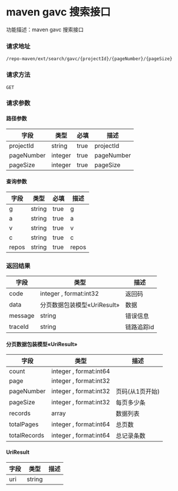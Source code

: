 # maven gavc 搜索接口
功能描述：maven gavc 搜索接口

### 请求地址
```
/repo-maven/ext/search/gavc/{projectId}/{pageNumber}/{pageSize}
```

### 请求方法
`GET`
### 请求参数
#### 路径参数

| 字段 | 类型 | 必填 | 描述 |
| -------- | -------- | -------- | -------- |
| projectId     | string   | true       | projectId |
| pageNumber     | integer   | true       | pageNumber |
| pageSize     | integer   | true       | pageSize |

#### 查询参数

| 字段 | 类型 | 必填 | 描述 |
| -------- | -------- | -------- | -------- |
| g     | string   | true       | g |
| a     | string   | true       | a |
| v     | string   | true       | v |
| c     | string   | true       | c |
| repos     | string   | true       | repos |



### 返回结果
| 字段 | 类型 | 描述 |
| -------- | -------- | -------- |
| code     | integer , format:int32  | 返回码 |
| data     | 分页数据包装模型«UriResult»   | 数据 |
| message     | string   | 错误信息 |
| traceId     | string   | 链路追踪id |
#### 分页数据包装模型«UriResult»
| 字段 | 类型 | 描述 |
| -------- | -------- | -------- |
| count     | integer , format:int64  |  |
| page     | integer , format:int32  |  |
| pageNumber     | integer , format:int32  | 页码(从1页开始) |
| pageSize     | integer , format:int32  | 每页多少条 |
| records     | array<UriResult>   | 数据列表 |
| totalPages     | integer , format:int64  | 总页数 |
| totalRecords     | integer , format:int64  | 总记录条数 |
#### UriResult
| 字段 | 类型 | 描述 |
| -------- | -------- | -------- |
| uri     | string   |  |

